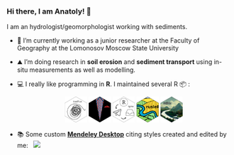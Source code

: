 ### Hi there, I am Anatoly! 👋
  
I am an hydrologist/geomorphologist working with sediments.

- :mag_right: I’m currently working as a junior researcher at the Faculty of Geography at the Lomonosov Moscow State University
- :mountain: I’m doing research in **soil erosion** and **sediment transport** using in-situ measurements as well as modelling.
- :computer: I really like programming in **R**. I maintained several R 📦 :
  <p align="center">
    <a href="https://github.com/atsyplenkov/loadflux"><img src="https://raw.githubusercontent.com/atsyplenkov/loadflux/master/man/figures/logo.svg" width="50px"/></a>
    <a href="https://github.com/atsyplenkov/atslib"><img src="https://raw.githubusercontent.com/atsyplenkov/atslib/master/man/figures/logo.svg" width="50px"/></a>
    <a href="https://github.com/atsyplenkov/tgme"><img src="https://raw.githubusercontent.com/atsyplenkov/tgme/master/man/figures/logo.svg" width="50px"/></a>
    <a href="https://github.com/atsyplenkov/rusleR"><img src="https://raw.githubusercontent.com/atsyplenkov/rusleR/master/man/figures/logo.svg" width="50px"/></a>
    <a href="https://github.com/atsyplenkov/HBVr"><img src="https://raw.githubusercontent.com/atsyplenkov/HBVr/master/man/figures/logo.webp" width="50px"/></a>
  </p>
  
- 📚 Some custom [**Mendeley Desktop**](https://github.com/atsyplenkov/mendeley-citing-styles) citing styles created and edited by me:&#160;&#160;&#160;<a href="https://github.com/atsyplenkov/mendeley-citing-styles"><img src="https://static.mendeley.com/md-stitch/releases/live/logo.2e96971e.svg" width="100px"/></a>




